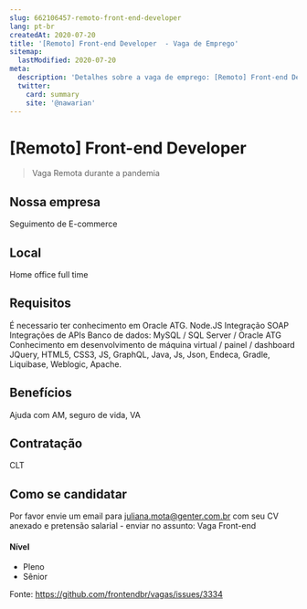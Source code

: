 ```yaml
---
slug: 662106457-remoto-front-end-developer
lang: pt-br
createdAt: 2020-07-20
title: '[Remoto] Front-end Developer  - Vaga de Emprego'
sitemap:
  lastModified: 2020-07-20
meta:
  description: 'Detalhes sobre a vaga de emprego: [Remoto] Front-end Developer '
  twitter:
    card: summary
    site: '@nawarian'
---
```


# [Remoto] Front-end Developer 

<!-- 
==================================================
POR FAVOR, SÓ POSTE SE A VAGA FOR PARA FRONT-END!

Não faça distinção de gênero no título da vaga.

Use: "Front-End Developer" ao invés de 
"Desenvolvedor Front-End" \o/

Exemplo: `[São Paulo] Front-End Developer na NOME DA EMPRESA`
==================================================
-->

<!--
==================================================
Caso a vaga for remoto durante a pandemia deixar a linha abaixo
==================================================
-->
> Vaga Remota durante a pandemia

## Nossa empresa

Seguimento de E-commerce 

## Local

Home office full time 

## Requisitos

É necessario ter conhecimento em Oracle ATG.
Node.JS
Integração SOAP
Integrações de APIs
Banco de dados: MySQL / SQL Server / Oracle ATG
Conhecimento em desenvolvimento de máquina virtual / painel / dashboard
JQuery, HTML5, CSS3, JS, GraphQL, Java, Js, Json, Endeca, Gradle, Liquibase, Weblogic, Apache. 

## Benefícios

Ajuda com AM, seguro de vida, VA

## Contratação

CLT

## Como se candidatar

Por favor envie um email para juliana.mota@genter.com.br com seu CV anexado e pretensão salarial - enviar no assunto: Vaga Front-end

#### Nível
- Pleno
- Sênior





Fonte: https://github.com/frontendbr/vagas/issues/3334